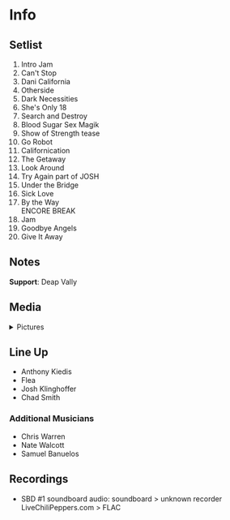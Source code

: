 # Info

## Setlist

1. Intro Jam
2. Can't Stop
3. Dani California
4. Otherside
5. Dark Necessities
6. She's Only 18
7. Search and Destroy
8. Blood Sugar Sex Magik
9. Show of Strength tease
10. Go Robot
11. Californication
12. The Getaway
13. Look Around
14. Try Again part of JOSH
15. Under the Bridge
16. Sick Love
17. By the Way
<br> ENCORE BREAK
18. Jam
19. Goodbye Angels
20. Give It Away

## Notes

**Support**: Deap Vally

## Media 

<details>
  <summary>Pictures</summary>
  <!--<img alt="Setlist" title="Setlist" src="_.jpg" height="200" />
  <img alt="Clipping" title="Clipping" src="_.jpg" height="200" />
  <img alt="Flyer" title="Flyer" src="_.jpg" height="200" />-->
</details>

## Line Up

* Anthony Kiedis
* Flea
* Josh Klinghoffer
* Chad Smith

### Additional Musicians

* Chris Warren  
* Nate Walcott  
* Samuel Banuelos

## Recordings

* SBD #1 soundboard audio: soundboard > unknown recorder LiveChiliPeppers.com > FLAC
